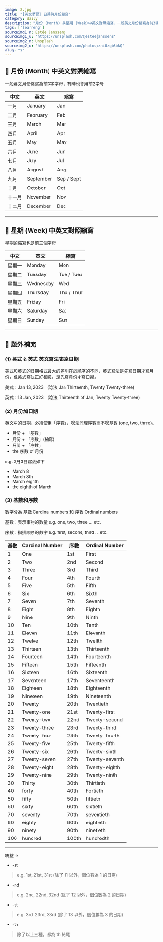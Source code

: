 ```yaml
---
image: 2.jpg
title: "[英文學習] 日期與月份縮寫"
category: daily
description: "月份 (Month) 與星期 (Week)中英文對照縮寫，一般英文月份縮寫為前3字字母，有時也會用前2字母。像是一月的英文是January，而縮寫可以取JA或是Jan。而星期的縮寫一般也是前三個字母，像是星期一的英文是Monday而縮寫是Mon。"
tags: ['learneng']
sourceimg1_n: Estée Janssens
sourceimg1_u: 'https://unsplash.com/@esteejanssens'
sourceimg2_n: Unsplash
sourceimg2_u: 'https://unsplash.com/photos/zni0zgb3bkQ'
slug: "2"
---
```


## 📆 月份 (Month) 中英文對照縮寫
一般英文月份縮寫為前3字字母，有時也會用前2字母

| 中文   | 英文      | 縮寫       |
| ------ | --------- | ---------- |
| 一月   | January   | Jan        |
| 二月   | February  | Feb        |
| 三月   | March     | Mar        |
| 四月   | April     | Apr        |
| 五月   | May       | May        |
| 六月   | June      | Jun        |
| 七月   | July      | Jul        |
| 八月   | August    | Aug        |
| 九月   | September | Sep / Sept |
| 十月   | October   | Oct        |
| 十一月 | November  | Nov        |
| 十二月 | December  | Dec        |

---

## 📅 星期 (Week) 中英文對照縮寫
星期的縮寫也是前三個字母

| 中文   | 英文     | 縮寫       |
| ------ | -------- | ---------- |
| 星期一 | Monday   | Mon        |
| 星期二 | Tuesday  | Tue / Tues |
| 星期三 | Wednesday| Wed        |
| 星期四 | Thursday | Thu / Thur |
| 星期五 | Friday   | Fri        |
| 星期六 | Saturday | Sat        |
| 星期日 | Sunday   | Sun        |

---

## 📌 題外補充
### (1) 美式 & 英式 英文寫法表達日期
美式和英式的日期格式最大的差別在於順序的不同，英式寫法是先寫日期才寫月份，但美式寫法正好相反，是先寫月份才寫日期。

美式：Jan 13, 2023 （唸法 Jan Thirteenth, Twenty Twenty-three)

英式：13 Jan, 2023 （唸法 Thirteenth of Jan, Twenty Twenty-three)

### (2) 月份加日期
英文中的日期，必須使用「序數」，唸法同理序數而不唸基數 (one, two, three)。

- 月份 + 「基數」
- 月份 + 「序數」(縮寫)
- 月份 + 「序數」
- the 序數 of 月份

e.g. 3月3日寫法如下
- March 8
- March 8th
- March eighth
- the eighth of March

### (3) 基數和序數

數字分為 基數 Cardinal numbers 和 序數 Ordinal numbers

基數：表示事物的數量
e.g. one, two, three ... etc.

序數：指排順序的數字
e.g. first, second, third ... etc.


| 基數 | Cardinal Number | 序數  | Ordinal Number |
| ---- | --------------- | ----  | ---------------|
| 1    | One             | 1st   | First          |
| 2    | Two             | 2nd   | Second         |
| 3    | Three           | 3rd   | Third          |
| 4    | Four            | 4th   | Fourth         |
| 5    | Five            | 5th   | Fifth          |
| 6    | Six             | 6th   | Sixth          |
| 7    | Seven           | 7th   | Seventh        |
| 8    | Eight           | 8th   | Eighth         |
| 9    | Nine            | 9th   | Ninth          |
| 10   | Ten             | 10th  | Tenth          |
| 11   | Eleven          | 11th  | Eleventh       |
| 12   | Twelve          | 12th  | Twelfth        |
| 13   | Thirteen        | 13th  | Thirteenth     |
| 14   | Fourteen        | 14th  | Fourteenth     |
| 15   | Fifteen         | 15th  | Fifteenth      |
| 16   | Sixteen         | 16th  | Sixteenth      |
| 17   | Seventeen       | 17th  | Seventeenth    |
| 18   | Eighteen        | 18th  | Eighteenth     |
| 19   | Nineteen        | 19th  | Nineteenth     |
| 20   | Twenty          | 20th  | Twentieth      |
| 21   | Twenty-one      | 21st  | Twenty-first   |
| 22   | Twenty-two      | 22nd  | Twenty-second  |
| 23   | Twenty-three    | 23rd  | Twenty-third   |
| 24   | Twenty-four     | 24th  | Twenty-fourth  |
| 25   | Twenty-five     | 25th  | Twenty-fifth   |
| 26   | Twenty-six      | 26th  | Twenty-sixth   |
| 27   | Twenty-seven    | 27th  | Twenty-seventh |
| 28   | Twenty-eight    | 28th  | Twenty-eighth  |
| 29   | Twenty-nine     | 29th  | Twenty-ninth   |
| 30   | Thirty          | 30th  | Thirtieth      |
| 40   | forty           | 40th  | Fortieth       |
| 50   | fifty           | 50th  | fiftieth       |
| 60   | sixty           | 60th  | sixtieth       |
| 70   | seventy         | 70th  | seventieth     |
| 80   | eighty          | 80th  | eightieth      |
| 90   | ninety          | 90th  | ninetieth      |
| 100  | hundred         | 100th | hundredth      |

---

統整 →

- -st

> e.g. 1st, 21st, 31st (除了 11 以外，個位數為 1 的日期)

- -nd

> e.g. 2nd, 22nd, 32nd (除了 12 以外，個位數為 2 的日期)

- -st

> e.g. 3rd, 23rd, 33rd (除了 13 以外，個位數為 3 的日期)

- -th

> 除了以上三種，都為 th 結尾
